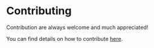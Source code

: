 # Contributing

Contribution are always welcome and much appreciated!

You can find details on how to contribute [here](https://damienharper.github.io/auditor-docs/docs/auditor/contributing.html).
